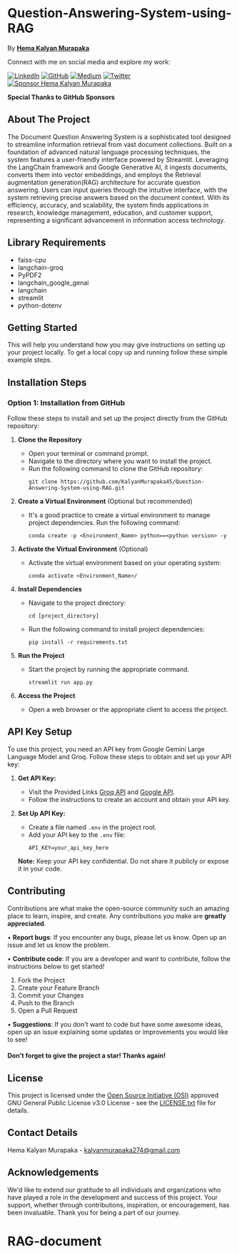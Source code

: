 # Question-Answering-System-using-RAG

By [<b>Hema Kalyan Murapaka</b>](https://hemakalyan.netlify.app)

Connect with me on social media and explore my work:

[![LinkedIn](https://img.shields.io/badge/LinkedIn-Connect-blue?style=flat-square&logo=linkedin)](https://www.linkedin.com/in/hemakalyan)
[![GitHub](https://img.shields.io/badge/GitHub-Follow-181717?style=flat-square&logo=github)](https://github.com/KalyanM45)
[![Medium](https://img.shields.io/badge/Medium-Follow-03a57a?style=flat-square&logo=medium)](https://medium.com/@kalyan45)
[![Twitter](https://img.shields.io/twitter/follow/KalyanM45?style=social)](https://x.com/mhemakalyan)
[![Sponsor Hema Kalyan Murapaka](https://img.shields.io/badge/Sponsor-Hema_Kalyan-28a745?style=flat-square&logo=github-sponsors)](https://github.com/sponsors/KalyanM45)

**Special Thanks to GitHub Sponsors**

## About The Project


The Document Question Answering System is a sophisticated tool designed to streamline information retrieval from vast document collections. Built on a foundation of advanced natural language processing techniques, the system features a user-friendly interface powered by Streamlit. Leveraging the LangChain framework and Google Generative AI, it ingests documents, converts them into vector embeddings, and employs the Retrieval augmentation generation(RAG) architecture for accurate question answering. Users can input queries through the intuitive interface, with the system retrieving precise answers based on the document context. With its efficiency, accuracy, and scalability, the system finds applications in research, knowledge management, education, and customer support, representing a significant advancement in information access technology.

## Library Requirements

 - faiss-cpu
 - langchain-groq
 - PyPDF2
 - langchain_google_genai
 - langchain
 - streamlit
 - python-dotenv

## Getting Started

This will help you understand how you may give instructions on setting up your project locally.
To get a local copy up and running follow these simple example steps.

## Installation Steps

### Option 1: Installation from GitHub

Follow these steps to install and set up the project directly from the GitHub repository:

1. **Clone the Repository**
   - Open your terminal or command prompt.
   - Navigate to the directory where you want to install the project.
   - Run the following command to clone the GitHub repository:
     ```
     git clone https://github.com/KalyanMurapaka45/Question-Answering-System-using-RAG.git
     ```

2. **Create a Virtual Environment** (Optional but recommended)
   - It's a good practice to create a virtual environment to manage project dependencies. Run the following command:
     ```
     conda create -p <Environment_Name> python==<python version> -y
     ```

3. **Activate the Virtual Environment** (Optional)
   - Activate the virtual environment based on your operating system:
       ```
       conda activate <Environment_Name>/
       ```

4. **Install Dependencies**
   - Navigate to the project directory:
     ```
     cd [project_directory]
     ```
   - Run the following command to install project dependencies:
     ```
     pip install -r requirements.txt
     ```

5. **Run the Project**
   - Start the project by running the appropriate command.
     ```
     streamlit run app.py
     ```

6. **Access the Project**
   - Open a web browser or the appropriate client to access the project.


## API Key Setup

To use this project, you need an API key from Google Gemini Large Language Model and Groq. Follow these steps to obtain and set up your API key:

1. **Get API Key:**
   - Visit the Provided Links [Groq API](https://console.groq.com/keys) and [Google API](https://aistudio.google.com/app/apikey).
   - Follow the instructions to create an account and obtain your API key.

2. **Set Up API Key:**
   - Create a file named `.env` in the project root.
   - Add your API key to the `.env` file:
     ```dotenv
     API_KEY=your_api_key_here
     ```

   **Note:** Keep your API key confidential. Do not share it publicly or expose it in your code.<br>


## Contributing

Contributions are what make the open-source community such an amazing place to learn, inspire, and create. Any contributions you make are **greatly appreciated**.

• **Report bugs**: If you encounter any bugs, please let us know. Open up an issue and let us know the problem.

• **Contribute code**: If you are a developer and want to contribute, follow the instructions below to get started!

1. Fork the Project
2. Create your Feature Branch
3. Commit your Changes
4. Push to the Branch
5. Open a Pull Request

• **Suggestions**: If you don't want to code but have some awesome ideas, open up an issue explaining some updates or improvements you would like to see!

#### Don't forget to give the project a star! Thanks again!

## License

This project is licensed under the [Open Source Initiative (OSI)](https://opensource.org/) approved GNU General Public License v3.0 License - see the [LICENSE.txt](LICENSE.txt) file for details.<br>


## Contact Details

Hema Kalyan Murapaka - [kalyanmurapaka274@gmail.com](kalyanmurapaka274@gmail.com)<br>


## Acknowledgements

We'd like to extend our gratitude to all individuals and organizations who have played a role in the development and success of this project. Your support, whether through contributions, inspiration, or encouragement, has been invaluable. Thank you for being a part of our journey.
# RAG-document
